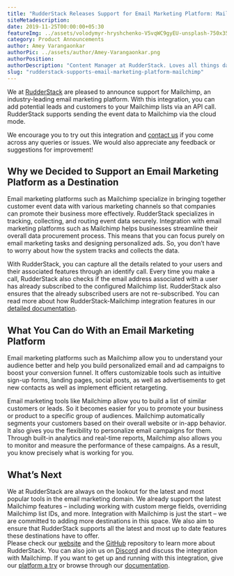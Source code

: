 ```yaml
---
title: "RudderStack Releases Support for Email Marketing Platform: Mailchimp"
siteMetadescription:
date: 2019-11-25T00:00:00+05:30
featureImg: ../assets/volodymyr-hryshchenko-V5vqWC9gyEU-unsplash-750x355.jpg
category: Product Announcements
author: Amey Varangaonkar
authorPic: ../assets/author/Amey-Varangaonkar.png
authorPosition: 
authorDescription: "Content Manager at RudderStack. Loves all things data. Manchester United, music, and sci-fi fan, among other things."
slug: "rudderstack-supports-email-marketing-platform-mailchimp"
---
```

We at [RudderStack](https://rudderstack.com) are pleased to announce support for Mailchimp, an industry-leading email marketing platform. With this integration, you can add potential leads and customers to your Mailchimp lists via an API call. RudderStack supports sending the event data to Mailchimp via the cloud mode.

We encourage you to try out this integration and [contact us](https://rudderstack.com/contact/) if you come across any queries or issues. We would also appreciate any feedback or suggestions for improvement!   

**Why we Decided to Support an Email Marketing Platform as a Destination**
--------------------------------------------------------------------------

Email marketing platforms such as Mailchimp specialize in bringing together customer event data with various marketing channels so that companies can promote their business more effectively. RudderStack specializes in tracking, collecting, and routing event data securely. Integration with email marketing platforms such as Mailchimp helps businesses streamline their overall data procurement process. This means that you can focus purely on email marketing tasks and designing personalized ads. So, you don’t have to worry about how the system tracks and collects the data.

With RudderStack, you can capture all the details related to your users and their associated features through an identify call. Every time you make a call, RudderStack also checks if the email address associated with a user has already subscribed to the configured Mailchimp list. RudderStack also ensures that the already subscribed users are not re-subscribed. You can read more about how RudderStack-Mailchimp integration features in our [detailed documentation](https://docs.rudderstack.com/destinations/mailchimp).  

**What You Can do With an Email Marketing Platform**
----------------------------------------------------

Email marketing platforms such as Mailchimp allow you to understand your audience better and help you build personalized email and ad campaigns to boost your conversion funnel. It offers customizable tools such as intuitive sign-up forms, landing pages, social posts, as well as advertisements to get new contacts as well as implement efficient retargeting.

Email marketing tools like Mailchimp allow you to build a list of similar customers or leads. So it becomes easier for you to promote your business or product to a specific group of audiences. Mailchimp automatically segments your customers based on their overall website or in-app behavior. It also gives you the flexibility to personalize email campaigns for them. Through built-in analytics and real-time reports, Mailchimp also allows you to monitor and measure the performance of these campaigns. As a result, you know precisely what is working for you.  

**What’s Next**
---------------

We at RudderStack are always on the lookout for the latest and most popular tools in the email marketing domain. We already support the latest Mailchimp features – including working with custom merge fields, overriding Mailchimp list IDs, and more. Integration with Mailchimp is just the start – we are committed to adding more destinations in this space. We also aim to ensure that RudderStack supports all the latest and most up to date features these destinations have to offer.   
Please check our [website](https://rudderstack.com/) and the [GitHub](https://github.com/rudderlabs/rudder-server) repository to learn more about RudderStack. You can also join us on [Discord](https://discordapp.com/invite/xNEdEGw) and discuss the integration with Mailchimp. If you want to get up and running with this integration, give our [platform a try](https://app.rudderlabs.com/signup) or browse through our [documentation](https://docs.rudderstack.com/destinations).